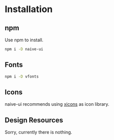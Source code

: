 <!--anchor:on-->

# Installation

## npm

Use npm to install.

```bash
npm i -D naive-ui
```

## Fonts

```bash
npm i -D vfonts
```

## Icons

naive-ui recommends using [xicons](https://www.xicons.org) as icon library.

## Design Resources

Sorry, currently there is nothing.

